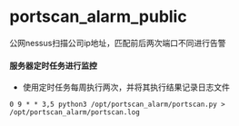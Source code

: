 # portscan_alarm_public
公网nessus扫描公司ip地址，匹配前后两次端口不同进行告警

#### 服务器定时任务进行监控
- 使用定时任务每周执行两次，并将其执行结果记录日志文件
```
0 9 * * 3,5 python3 /opt/portscan_alarm/portscan.py > /opt/portscan_alarm/portscan.log
```

